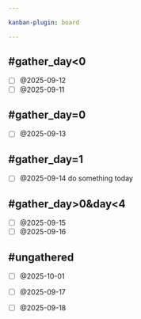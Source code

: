```yaml
---

kanban-plugin: board

---
```


## #gather_day<0
- [ ] @2025-09-12
- [ ] @2025-09-11

## #gather_day=0
- [ ] @2025-09-13

## #gather_day=1
- [ ] @2025-09-14
  do something today

## #gather_day>0&day<4
- [ ] @2025-09-15
- [ ] @2025-09-16

## #ungathered
- [ ] @2025-10-01
- [ ] @2025-09-17
- [ ] @2025-09-18


